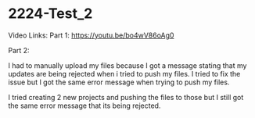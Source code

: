# 2224-Test_2

Video Links:
Part 1:
https://youtu.be/bo4wV86oAg0

Part 2:

I had to manually upload my files because I got a message stating that my updates are being rejected when i tried to push my files. I tried to fix the issue but I got the same error message when trying to push my files.

I tried creating 2 new projects and pushing the files to those but I still got the same error message that its being rejected.
